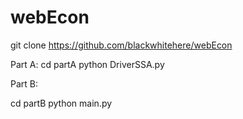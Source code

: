 # webEcon

git clone https://github.com/blackwhitehere/webEcon

Part A:
cd partA
python DriverSSA.py

Part B:

cd partB
python main.py
